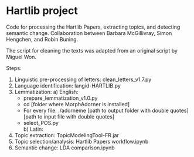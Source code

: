 # Hartlib project

Code for processing the Hartlib Papers, extracting topics, and detecting semantic change. Collaboration between Barbara McGillivray, Simon Hengchen, and Robin Buning.

The script for cleaning the texts was adapted from an original script by Miguel Won.

Steps:

1) Linguistic pre-processing of letters: clean_letters_v1.7.py
2) Language identification: langid-HARTLIB.py
3) Lemmatization:
  a) English: 
    - prepare_lemmatization_v1.0.py
    - cd [folder where MorphAdorner is installed]
    - For every file:
      ./adorneme [path to output folder with double quotes] [path to input file with double quotes]
    - select_POS.py  
  b) Latin: 
4) Topic extraction: TopicModelingTool-FR.jar
5) Topic selection/analysis: Hartlib Papers workflow.ipynb
6) Semantic change: LDA comparison.ipynb
